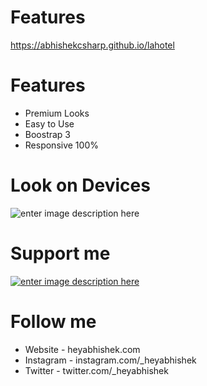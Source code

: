 # Features
https://abhishekcsharp.github.io/lahotel

# Features
 - Premium Looks
 - Easy to Use
 - Boostrap 3
 - Responsive 100%
 
 
# Look on Devices
![enter image description here](https://abhishekcsharp.github.io/lahotel/ezgif.com-video-to-gif%20%2813%29.gif)

# Support me
[![enter image description here](https://abhishekcsharp.github.io/lahotel/patreon.png)](https://www.patreon.com/heyabhishek)

# Follow me
- Website - heyabhishek.com
- Instagram - instagram.com/_heyabhishek
- Twitter - twitter.com/_heyabhishek
